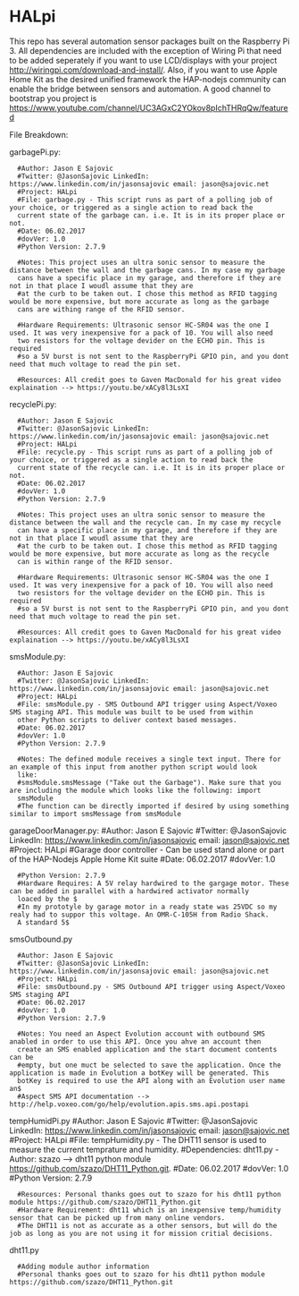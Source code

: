 # HALpi
This repo has several automation sensor packages built on the Raspberry Pi 3. All dependencies are included with the exception of Wiring Pi that need to be added seperately if you want to use LCD/displays with your project http://wiringpi.com/download-and-install/. Also, if you want to use Apple Home Kit as the desired unified framework the HAP-nodejs community can enable the bridge between sensors and automation. A good channel to bootstrap you project is https://www.youtube.com/channel/UC3AGxC2YOkov8pIchTHRqQw/featured

File Breakdown:
  
  garbagePi.py:
  
      #Author: Jason E Sajovic
      #Twitter: @JasonSajovic LinkedIn: https://www.linkedin.com/in/jasonsajovic email: jason@sajovic.net 
      #Project: HALpi
      #File: garbage.py - This script runs as part of a polling job of your choice, or triggered as a single action to read back the 
      current state of the garbage can. i.e. It is in its proper place or not.
      #Date: 06.02.2017
      #dovVer: 1.0
      #Python Version: 2.7.9

      #Notes: This project uses an ultra sonic sensor to measure the distance between the wall and the garbage cans. In my case my garbage 
      cans have a specific place in my garage, and therefore if they are not in that place I woudl assume that they are
      #at the curb to be taken out. I chose this method as RFID tagging would be more expensive, but more accurate as long as the garbage 
      cans are withing range of the RFID sensor.

      #Hardware Requirements: Ultrasonic sensor HC-SR04 was the one I used. It was very inexpensive for a pack of 10. You will also need 
      two resistors for the voltage devider on the ECHO pin. This is required
      #so a 5V burst is not sent to the RaspberryPi GPIO pin, and you dont need that much voltage to read the pin set.

      #Resources: All credit goes to Gaven MacDonald for his great video explaination --> https://youtu.be/xACy8l3LsXI
 
 recyclePi.py:
  
      #Author: Jason E Sajovic
      #Twitter: @JasonSajovic LinkedIn: https://www.linkedin.com/in/jasonsajovic email: jason@sajovic.net 
      #Project: HALpi
      #File: recycle.py - This script runs as part of a polling job of your choice, or triggered as a single action to read back the 
      current state of the recycle can. i.e. It is in its proper place or not.
      #Date: 06.02.2017
      #dovVer: 1.0
      #Python Version: 2.7.9

      #Notes: This project uses an ultra sonic sensor to measure the distance between the wall and the recycle can. In my case my recycle 
      can have a specific place in my garage, and therefore if they are not in that place I woudl assume that they are
      #at the curb to be taken out. I chose this method as RFID tagging would be more expensive, but more accurate as long as the recycle 
      can is within range of the RFID sensor.

      #Hardware Requirements: Ultrasonic sensor HC-SR04 was the one I used. It was very inexpensive for a pack of 10. You will also need  
      two resistors for the voltage devider on the ECHO pin. This is required
      #so a 5V burst is not sent to the RaspberryPi GPIO pin, and you dont need that much voltage to read the pin set.

      #Resources: All credit goes to Gaven MacDonald for his great video explaination --> https://youtu.be/xACy8l3LsXI
  
  smsModule.py:
  
      #Author: Jason E Sajovic
      #Twitter: @JasonSajovic LinkedIn: https://www.linkedin.com/in/jasonsajovic email: jason@sajovic.net 
      #Project: HALpi
      #File: smsModule.py - SMS Outbound API trigger using Aspect/Voxeo SMS staging API. This module was built to be used from within 
      other Python scripts to deliver context based messages.
      #Date: 06.02.2017
      #dovVer: 1.0
      #Python Version: 2.7.9

      #Notes: The defined module receives a single text input. There for an example of this input from another python script would look 
      like:
      #smsModule.smsMessage ("Take out the Garbage"). Make sure that you are including the module which looks like the following: import 
      smsModule
      #The function can be directly imported if desired by using something similar to import smsMessage from smsModule 
 
 garageDoorManager.py:
      #Author: Jason E Sajovic
      #Twitter: @JasonSajovic LinkedIn: https://www.linkedin.com/in/jasonsajovic email: jason@sajovic.net 
      #Project: HALpi
      #Garage door controller - Can be used stand alone or part of the HAP-Nodejs Apple Home Kit suite
      #Date: 06.02.2017
      #dovVer: 1.0

      #Python Version: 2.7.9
      #Hardware Requires: A 5V relay hardwired to the gargage motor. These can be added in parallel with a hardwired activator normally 
      loaced by the $
      #In my prototyle by garage motor in a ready state was 25VDC so my realy had to suppor this voltage. An OMR-C-105H from Radio Shack.
      A standard 5$

smsOutbound.py

      #Author: Jason E Sajovic
      #Twitter: @JasonSajovic LinkedIn: https://www.linkedin.com/in/jasonsajovic email: jason@sajovic.net 
      #Project: HALpi
      #File: smsOutbound.py - SMS Outbound API trigger using Aspect/Voxeo SMS staging API
      #Date: 06.02.2017
      #dovVer: 1.0
      #Python Version: 2.7.9

      #Notes: You need an Aspect Evolution account with outbound SMS anabled in order to use this API. Once you ahve an account then 
      create an SMS enabled application and the start document contents can be
      #empty, but one muct be selected to save the application. Once the application is made in Evolution a botKey will be generated. This 
      botKey is required to use the API along with an Evolution user name an$
      #Aspect SMS API documentation --> http://help.voxeo.com/go/help/evolution.apis.sms.api.postapi
 
 tempHumidPi.py
      #Author: Jason E Sajovic
      #Twitter: @JasonSajovic LinkedIn: https://www.linkedin.com/in/jasonsajovic email: jason@sajovic.net 
      #Project: HALpi
      #File: tempHumidity.py - The DHT11 sensor is used to measure the current temprature and humidity.
      #Dependencies: dht11.py - Author: szazo --> dht11 python module https://github.com/szazo/DHT11_Python.git.
      #Date: 06.02.2017
      #dovVer: 1.0
      #Python Version: 2.7.9

      #Resources: Personal thanks goes out to szazo for his dht11 python module https://github.com/szazo/DHT11_Python.git
      #Hardware Requirement: dht11 which is an inexpensive temp/humidity sensor that can be picked up from many online vendors.
      #The DHT11 is not as accurate as a other sensors, but will do the job as long as you are not using it for mission critial decisions.
  
  dht11.py
  
      #Adding module author information 
      #Personal thanks goes out to szazo for his dht11 python module https://github.com/szazo/DHT11_Python.git

